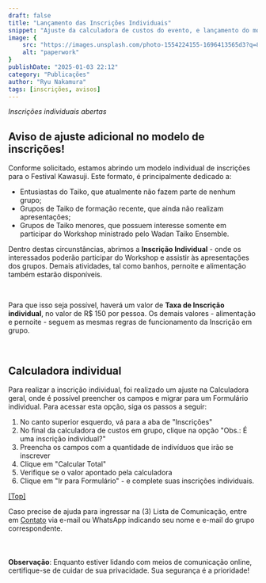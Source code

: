 ```yaml
---
draft: false
title: "Lançamento das Inscrições Individuais"
snippet: "Ajuste da calculadora de custos do evento, e lançamento do modelo individual de inscrições"
image: {
    src: "https://images.unsplash.com/photo-1554224155-1696413565d3?q=80&w=2670&auto=format&fit=crop&ixlib=rb-4.0.3&ixid=M3wxMjA3fDB8MHxwaG90by1wYWdlfHx8fGVufDB8fHx8fA%3D%3D",
    alt: "paperwork"
}
publishDate: "2025-01-03 22:12"
category: "Publicações"
author: "Ryu Nakamura"
tags: [inscrições, avisos]
---
```


_Inscrições individuais abertas_

## Aviso de ajuste adicional no modelo de inscrições!

Conforme solicitado, estamos abrindo um modelo individual de inscrições para o Festival Kawasuji. Este formato, é principalmente dedicado a:
- Entusiastas do Taiko, que atualmente não fazem parte de nenhum grupo;
- Grupos de Taiko de formação recente, que ainda não realizam apresentações;
- Grupos de Taiko menores, que possuem interesse somente em participar do Workshop ministrado pelo Wadan Taiko Ensemble.

Dentro destas circunstâncias, abrimos a **Inscrição Individual** - onde os interessados poderão participar do Workshop e assistir às apresentações dos grupos. Demais atividades, tal como banhos, pernoite e alimentação também estarão disponíveis.

<br>

Para que isso seja possível, haverá um valor de **Taxa de Inscrição individual**, no valor de R$ 150 por pessoa. Os demais valores - alimentação e pernoite - seguem as mesmas regras de funcionamento da Inscrição em grupo.

<br>

## Calculadora individual

Para realizar a inscrição individual, foi realizado um ajuste na Calculadora geral, onde é possível preencher os campos e migrar para um Formulário individual. Para acessar esta opção, siga os passos a seguir:
1. No canto superior esquerdo, vá para a aba de "Inscrições"
2. No final da calculadora de custos em grupo, clique na opção "Obs.: É uma inscrição individual?"
3. Preencha os campos com a quantidade de indivíduos que irão se inscrever
4. Clique em "Calcular Total"
5. Verifique se o valor apontado pela calculadora
6. Clique em "Ir para Formulário" - e complete suas inscrições individuais.

[[Top]](#top)

Caso precise de ajuda para ingressar na (3) Lista de Comunicação, entre em [Contato](https://festivalkawasuji.com.br/contato) via e-mail ou WhatsApp indicando seu nome e e-mail do grupo correspondente.
<br>
<br>
<br>
<br>
**Observação**: Enquanto estiver lidando com meios de comunicação online, certifique-se de cuidar de sua privacidade. Sua segurança é a prioridade!
<br>
<br>
<br>
<br>